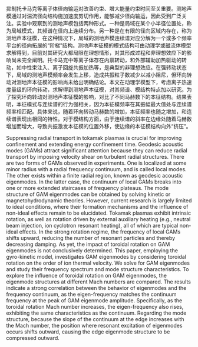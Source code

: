 抑制托卡马克等离子体径向输运对改善约束、增大能量约束时间至关重要。测地声模通过对湍流径向结构施加速度剪切作用，能够减少径向输运，因此受到广泛关注。实验中观察到的测地声模包括两种形式。一种是局域在某个小半径位置处，称为局域模式，其频谱在径向上连续分布。另一种是在有限的径向区域内存在，称为测地声本征模，在这种情况下，局域的测地声模连续谱对应分解为一个或多个频率平台的径向拓展的“阶梯”结构。测地声本征模的模式结构可由动理学或磁流体模型求解得到，目前对其研究大都局限在理想情形，对其形成过程和非理想效应下的影响尚未完全阐明。托卡马克中等离子体存在内禀转动，和外部辅助加热驱动的转动，如中性束注入、离子回旋共振加热等，是典型的非理想效应。在强转动状态下，局域的测地声模频率会发生上移，造成共振粒子数减少以减小阻尼，但环向转动对测地声本征模的影响尚未给出明确结论。本文在动理学模型下，考虑离子热速度量级的环向转动，求解得到测地声本征模，对其频谱、模结构特点加以研究。为了探究环向转动对测地声本征模的影响，对比了不同马赫数下的本征结构。结果表明，本征模式与连续谱的行为强相关，因为本征模频率在其振幅最大值处与连续谱频率相匹配。具体来说，随着环向转动马赫数的增加，本征频率也随之增加，和连续谱表现出相同的特性。对于模结构方面，由于连续谱的斜率在边缘处随着马赫数增加而增大，导致共振激发本征模的位置外移，使边缘的本征模结构向外“挤压”。


Suppressing radial transport in tokamak plasmas is crucial for improving confinement and extending energy confinement time. Geodesic acoustic modes (GAMs) attract significant attention because they can reduce radial transport by imposing velocity shear on turbulent radial structures. There  are two forms of GAMs observed in experiments. One is localized at some minor radius with a radial frequency continuum, and is called local modes. The other exists within a finite radial region, known as geodesic acoustic eigenmodes. In the latter case, the continuum of local GAMs breaks into one or more  extended staircases of frequency plateaus. The mode structure of GAM eigenmodes can be obtained by solving kinetic or magnetohydrodynamic theories. However, current research is largely limited to ideal conditions, where their formation mechanisms and the influence of non-ideal effects remain to be elucidated. Tokamak plasmas exhibit intrinsic rotation, as well as rotation driven by external auxiliary heating (e.g., neutral beam injection, ion cyclotron resonant heating), all of which are typical non-ideal effects. In the strong rotation regime, the frequency of local GAMs shifts upward, reducing the number of resonant particles  and thereby decreasing damping. As yet, the impact of toroidal rotation on GAM eigenmodes is not conclusively determined. This paper, employing the gyro-kinetic model, investigates GAM eigenmodes by considering toroidal rotation on the order of ion thermal velocity. We solve for GAM eigenmodes and study their frequency spectrum and mode structure characteristics. To explore the influence of toroidal rotation on GAM eigenmodes, the eigenmode structures at different Mach numbers are compared. The results indicate a strong correlation between the behavior of eigenmodes and the frequency continuum, as the eigen-frequency matches the continuum frequency at the peak of GAM eigenmode amplitude. Specifically, as the toroidal rotation Mach number increases, the eigen-frequency also rises, exhibiting the same characteristics as the continuum. Regarding the mode structure, because the slope of the continuum at the edge increases with the Mach number, the position where resonant excitation of eigenmodes occurs shifts outward, causing the edge eigenmode structure to be compressed outward.
